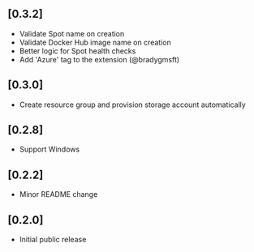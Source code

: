 ## [0.3.2]
- Validate Spot name on creation
- Validate Docker Hub image name on creation
- Better logic for Spot health checks
- Add 'Azure' tag to the extension (@bradygmsft)

## [0.3.0]
- Create resource group and provision storage account automatically

## [0.2.8]
- Support Windows

## [0.2.2]
- Minor README change

## [0.2.0]
- Initial public release
